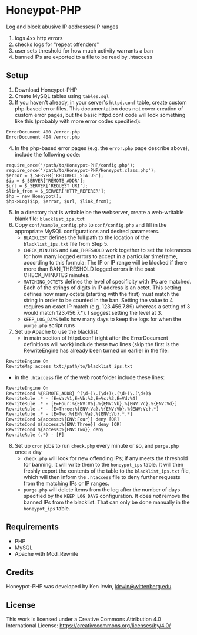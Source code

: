 # Honeypot-PHP
Log and block abusive IP addresses/IP ranges

1. logs 4xx http errors 
2. checks logs for "repeat offenders"
3. user sets threshold for how much activity warrants a ban
4. banned IPs are exported to a file to be read by .htaccess

## Setup

1. Download Honeypot-PHP 
2. Create MySQL tables using `tables.sql`
3. If you haven't already, in your server's `httpd.conf` table, create custom php-based error files. This documentation does not cover creation of custom error pages, but the basic httpd.conf code will look something like this (probably with more error codes specified):
```
ErrorDocument 400 /error.php
ErrorDocument 404 /error.php
``` 
4. In the php-based error pages (e.g. the `error.php` page describe above), include the following code:
```
require_once('/path/to/Honeypot-PHP/config.php');
require_once('/path/to/Honeypot-PHP/Honeypot.class.php');
$error = $_SERVER['REDIRECT_STATUS'];
$ip = $_SERVER['REMOTE_ADDR'];
$url = $_SERVER['REQUEST_URI'];
$link_from = $_SERVER['HTTP_REFERER'];
$hp = new Honeypot();
$hp->Log($ip, $error, $url, $link_from);
```
5. In a directory that is writable be the webserver, create a web-writable blank file: `blacklist_ips.txt`
6. Copy `conf/sample_config.php` to `conf/config.php` and fill in the appropriate MySQL configurations and desired parameters.
   * `BLACKLIST` defines the full path to the location of the `blacklist_ips.txt` file from Step 5.
   * `CHECK_MINUTES` and `BAN_THRESHOLD` work together to set the tolerances for how many logged errors to accept in a particular timeframe, according to this formula: The IP or IP range will be blocked if there more than BAN_THRESHOLD logged errors in the past CHECK_MINUTES minutes.
   * `MATCHING_OCTETS` defines the level of specificity with IPs are matched. Each of the strings of digits in IP address is an octet. This setting defines how many octets (starting with the first) must match the string in order to be counted in the ban. Setting the value to 4 requires an exact IP match (e.g. 123.456.7.89) whereas a setting of 3 would match 123.456.7.*). I suggest setting the level at 3. 
   * `KEEP_LOG_DAYS` tells how many days to keep the logs for when the `purge.php` script runs
7. Set up Apache to use the blacklist
   * in main section of httpd.conf (right after the ErrorDocument definitions will work) include these two lines (skip the first is the RewriteEngine has already been turned on earlier in the file:
```
RewriteEngine On
RewriteMap access txt:/path/to/blacklist_ips.txt
```
   * in the `.htaccess` file of the web root folder include these lines:
```
RewriteEngine On
RewriteCond %{REMOTE_ADDR} ^(\d+)\.(\d+)\.(\d+)\.(\d+)$ 
RewriteRule .* - [E=Va:%1,E=Vb:%2,E=Vc:%3,E=Vd:%4] 
RewriteRule .* - [E=Four:%{ENV:Va}.%{ENV:Vb}.%{ENV:Vc}.%{ENV:Vd}]
RewriteRule .* - [E=Three:%{ENV:Va}.%{ENV:Vb}.%{ENV:Vc}.*]
RewriteRule .* - [E=Two:%{ENV:Va}.%{ENV:Vb}.*.*]
RewriteCond ${access:%{ENV:Four}} deny [OR]
RewriteCond ${access:%{ENV:Three}} deny [OR]
RewriteCond ${access:%{ENV:Two}} deny 
RewriteRule (.*) - [F]
```
8. Set up `cron` jobs to run `check.php` every minute or so, and `purge.php` once a day
   * `check.php` will look for new offending IPs; if any meets the threshold for banning, it will write them to the `honeypot_ips` table. It will then freshly export the contents of the table to the `blacklist_ips.txt` file, which will then inform the `.htaccess` file to deny further requests from the matching IPs or IP ranges. 
   * `purge.php` will delete items from the log after the number of days specified by the `KEEP_LOG_DAYS` configuration. It does *not* remove the banned IPs from the blacklist. That can only be done manually in the `honeypot_ips` table.

## Requirements

* PHP
* MySQL
* Apache with Mod_Rewrite

## Credits

Honeypot-PHP was developed by Ken Irwin, kirwin@wittenberg.edu

## License

This work is licensed under a Creative Commons Attribution 4.0 International License: https://creativecommons.org/licenses/by/4.0/